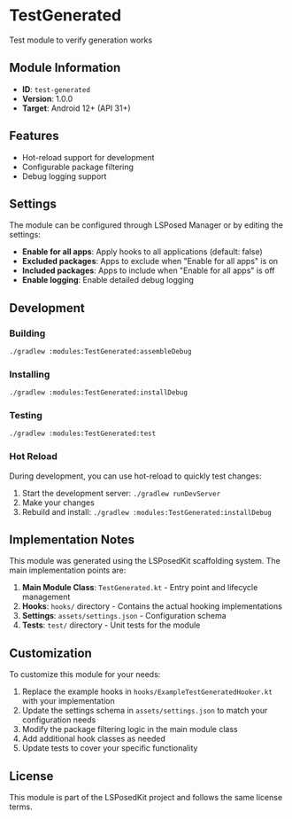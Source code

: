 # TestGenerated

Test module to verify generation works

## Module Information

- **ID**: `test-generated`
- **Version**: 1.0.0
- **Target**: Android 12+ (API 31+)

## Features

- Hot-reload support for development
- Configurable package filtering
- Debug logging support

## Settings

The module can be configured through LSPosed Manager or by editing the settings:

- **Enable for all apps**: Apply hooks to all applications (default: false)
- **Excluded packages**: Apps to exclude when "Enable for all apps" is on
- **Included packages**: Apps to include when "Enable for all apps" is off
- **Enable logging**: Enable detailed debug logging

## Development

### Building

```bash
./gradlew :modules:TestGenerated:assembleDebug
```

### Installing

```bash
./gradlew :modules:TestGenerated:installDebug
```

### Testing

```bash
./gradlew :modules:TestGenerated:test
```

### Hot Reload

During development, you can use hot-reload to quickly test changes:

1. Start the development server: `./gradlew runDevServer`
2. Make your changes
3. Rebuild and install: `./gradlew :modules:TestGenerated:installDebug`

## Implementation Notes

This module was generated using the LSPosedKit scaffolding system. The main implementation points are:

1. **Main Module Class**: `TestGenerated.kt` - Entry point and lifecycle management
2. **Hooks**: `hooks/` directory - Contains the actual hooking implementations
3. **Settings**: `assets/settings.json` - Configuration schema
4. **Tests**: `test/` directory - Unit tests for the module

## Customization

To customize this module for your needs:

1. Replace the example hooks in `hooks/ExampleTestGeneratedHooker.kt` with your implementation
2. Update the settings schema in `assets/settings.json` to match your configuration needs
3. Modify the package filtering logic in the main module class
4. Add additional hook classes as needed
5. Update tests to cover your specific functionality

## License

This module is part of the LSPosedKit project and follows the same license terms.
